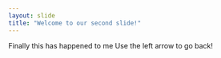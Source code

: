 ```yaml
---
layout: slide
title: "Welcome to our second slide!"
---
```

Finally this has happened to me
Use the left arrow to go back!
